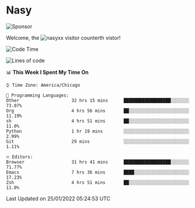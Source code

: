 # Nasy

<!--
<p align="center">
<img height="200" src="https://github-readme-stats.vercel.app/api?username=nasyxx&count_private=true&show_icons=true&theme=dracula&include_all_commits=true"/>
<img height="200" src="https://github-readme-stats.vercel.app/api/top-langs/?username=nasyxx&theme=dracula&hide=html,jupyter+notebook&count_private=true&show_icons=true"/>
</p>

  
----------------
-->

![Sponsor](https://img.shields.io/static/v1.svg?label=Sponsor&message=%E2%9D%A4&logo=GitHub&style=flat&color=pink)
 
Welcome, the ![nasyxx visitor counter](https://count.getloli.com/get/@nasyxx?theme=rule34)th vistor!
 
<!--START_SECTION:waka-->
![Code Time](http://img.shields.io/badge/Code%20Time-1%2C791%20hrs%2041%20mins-blue)

![Lines of code](https://img.shields.io/badge/From%20Hello%20World%20I%27ve%20Written-5%20Million%20lines%20of%20code-blue)

📊 **This Week I Spent My Time On** 

```text
⌚︎ Time Zone: America/Chicago

💬 Programming Languages: 
Other                    32 hrs 15 mins      ██████████████████░░░░░░░   73.07% 
Org                      4 hrs 56 mins       ██░░░░░░░░░░░░░░░░░░░░░░░   11.19% 
sh                       4 hrs 51 mins       ██░░░░░░░░░░░░░░░░░░░░░░░   11.0% 
Python                   1 hr 19 mins        ░░░░░░░░░░░░░░░░░░░░░░░░░   2.99% 
Git                      29 mins             ░░░░░░░░░░░░░░░░░░░░░░░░░   1.11%

🔥 Editors: 
Browser                  31 hrs 41 mins      ██████████████████░░░░░░░   71.77% 
Emacs                    7 hrs 36 mins       ████░░░░░░░░░░░░░░░░░░░░░   17.23% 
Zsh                      4 hrs 51 mins       ██░░░░░░░░░░░░░░░░░░░░░░░   11.0%

```


 Last Updated on 25/01/2022 05:24:53 UTC
<!--END_SECTION:waka-->

<!-- ![visitors](https://visitor-badge.laobi.icu/badge?page_id=nasyxx.nasyxx) -->
